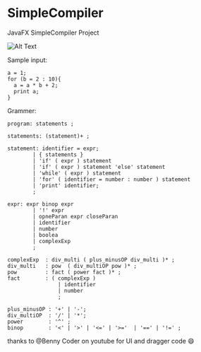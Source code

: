 # SimpleCompiler
JavaFX SimpleCompiler Project


![Alt Text](https://i.ibb.co/GvypqtG/screenshot.png)


Sample input:
```
a = 1;
for (b = 2 : 10){
  a = a * b + 2;
  print a;
}
```

Grammer:
```
program: statements ;

statements: (statement)+ ;

statement: identifier = expr;
        | { statements }
        | 'if' ( expr ) statement
        | 'if' ( expr ) statement 'else' statement
        | 'while' ( expr ) statement
        | 'for' ( identifier = number : number ) statement
        | 'print' identifier;
        ;
		
expr: expr binop expr
		| '!' expr
		| opneParan expr closeParan
		| identifier
		| number
		| boolea
		| complexExp
		; 

complexExp	: div_multi ( plus_minusOP div_multi )* ;
div_multi	: pow  ( div_multiOP pow )* ;
pow 		: fact ( power fact )* ;
fact		: ( complexExp )
				| identifier
				| number
				;

plus_minusOP : '+' | '-'; 
div_multiOP  : '/' | '*';
power		 : '^' ;
binop 		 : '<' | '>' | '<=' | '>='  | '==' | '!=' ;

```


thanks to @Benny Coder on youtube for UI and dragger code :smile:
